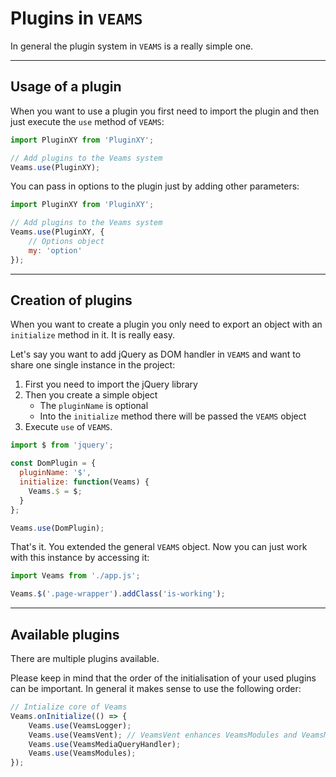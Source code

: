 [//]: # ({{#wrapWith "content-section"}})

[//]: #     ({{#wrapWith "grid-row"}})
[//]: #         ({{#wrapWith "grid-col" colClasses="is-col-tablet-l-8"}})

# Plugins in `VEAMS`

In general the plugin system in `VEAMS` is a really simple one. 

------------- 

## Usage of a plugin

When you want to use a plugin you first need to import the plugin and then just execute the `use` method of `VEAMS`: 

```js
import PluginXY from 'PluginXY';

// Add plugins to the Veams system
Veams.use(PluginXY);
```

You can pass in options to the plugin just by adding other parameters:

```js
import PluginXY from 'PluginXY';

// Add plugins to the Veams system
Veams.use(PluginXY, {
	// Options object
    my: 'option'
});
```

------------- 

## Creation of plugins

When you want to create a plugin you only need to export an object with an `initialize` method in it. It is really easy. 

Let's say you want to add jQuery as DOM handler in `VEAMS` and want to share one single instance in the project: 

1. First you need to import the jQuery library
2. Then you create a simple object 
    - The `pluginName` is optional
    - Into the `initialize` method there will be passed the `VEAMS` object
3. Execute `use` of `VEAMS`.

```js
import $ from 'jquery';

const DomPlugin = {
  pluginName: '$',
  initialize: function(Veams) {
    Veams.$ = $;
  }
};

Veams.use(DomPlugin);
```

That's it. You extended the general `VEAMS` object. Now you can just work with this instance by accessing it: 

``` js
import Veams from './app.js';

Veams.$('.page-wrapper').addClass('is-working');
```

------------- 

## Available plugins

There are multiple plugins available.

Please keep in mind that the order of the initialisation of your used plugins can be important. In general it makes sense to use the following order: 

``` js
// Intialize core of Veams
Veams.onInitialize(() => {
	Veams.use(VeamsLogger);
	Veams.use(VeamsVent); // VeamsVent enhances VeamsModules and VeamsMediaQueryHandler
	Veams.use(VeamsMediaQueryHandler);
	Veams.use(VeamsModules);
});
```

[//]: #         ({{/wrapWith}})
[//]: #     ({{/wrapWith}})

[//]: # ({{/wrapWith}})
